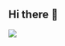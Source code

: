 ## Hi there 👋

<img src="https://static.wikia.nocookie.net/moranguinho-aventuras-em-tutti-frutti-pt/images/8/88/6a7cf5b737ad33b0fbdae09e8944c3d4--strawberry-shortcake-party-berry-berry.jpg/revision/latest?cb=20180122211904&path-prefix=pt" witdh="200"/>

